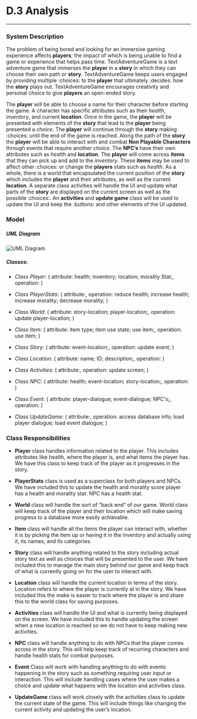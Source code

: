 # D.3 Analysis
---

### System Description
  The problem of being bored and looking for an immersive gaming experience affects **players**; 
  the impact of which is being unable to find a game or experience that helps pass time. 
  TextAdventureGame is a text adventure game that immerses the **player** in a **story** in which 
  they can choose their own path or **story**. TextAdventureGame keeps users engaged by providing multiple 
  :choices: to the **player** that ultimately :decides: how the **story** plays out. TextAdventureGame encourages 
  creativity and personal choice to give **players** an open-ended story.
  
  The **player** will be able to choose a name for their character before starting the game. 
  A character has specific attributes such as their *health*, *inventory*, and current **location**. 
  Once in the game, the **player** will be presented with elements of the **story** that lead to the **player** 
  being presented a *choice*. The **player** will continue through the **story** making :choices: until the end 
  of the game is reached. Along the path of the **story** the **player** will be able to interact with and combat 
  **Non Playable Characters** through events that require another *choice*. The **NPC’s** have their own attributes 
  such as *health* and **location**. The **player** will come across **items** that they can pick up and add to the
  *inventory*. These **items** may be used to affect other :choices: or change the **players** stats such as *health*.
  As a whole, there is a world that encapsulated the current position of the **story** which includes the 
  **player** and their attributes, as well as the current **location**. A separate class activities will handle the UI 
  and update what parts of the **story** are displayed on the current screen as well as the possible :choices:. 
  An **activities** and **update game** class will be used to update the UI and keep the :buttons: and other elements of
  the UI updated. 
  
### Model

  ##### UML Diagram
  ![UML Diagram](/Deliverables/diagramfilename.png)
  
  ##### Classes:
  - *Class Player*: ( attribute: health; inventory; location; morality Stat;, operation: )
  
  - *Class PlayerStats*: ( attribute:, operation: reduce health; increase health; increase morality; decrease morality; ) 
  
  - *Class World*: ( attribute: story-location; player-location;, operation: update player-location; )
  
  - *Class Item*: ( attribute: item type; item use state; use item;, operation: use item; )
  
  - *Class Story*: ( attribute: event-location;, operation: update event; )
  
  - *Class Location*: ( attribute: name; ID; description;, operation: )
  
  - *Class Activities*: ( attribute:, operation: update screen; )
  
  - *Class NPC*: ( attribute: health; event-location; story-location;, operation: )
  
  - *Class Event*: ( attribute: player-dialogue; event-dialogue; NPC's;, operation: )
  
  - *Class UpdateGame*: ( attribute:, operation: access database info; load player dialogue; load event dialogue; )


### Class Responsibilities
  + **Player** class handles information related to the player. This includes attributes like health, 
  where the player is, and what items the player has. We have this class to keep track of the player as it progresses in the story.

  + **PlayerStats** class is used as a superclass for both players and NPCs. We have included this to update the health and morality score 
  player has a health and morality stat. NPC has a health stat.

  + **World** class will handle the sort of “back end” of our game. World class will keep track of the player 
  and their location which will make saving progress to a database more easily achievable.

  + **Item** class will handle all the items the player can interact with, whether it is by picking the item up 
  or having it in the inventory and actually using it, its names, and its categories.

  + **Story** class will handle anything related to the story including actual story text as well as choices that 
  will be presented to the user. We have included this to manage the main story behind our game and keep track of 
  what is currently going on for the user to interact with.

  + **Location** class will handle the current location in terms of the story. Location refers to where the 
  player is currently at in the story. We have included this the make is easier to track where the player 
  is and share this to the world class for saving purposes.

  + **Activities** class will handle the UI and what is currently being displayed on the screen. We have included 
  this to handle updating the screen when a new location is reached so we do not have to keep making new activities.

  + **NPC** class will handle anything to do with NPCs that the player comes across in the story. 
  This will help keep track of recurring characters and handle health stats for combat purposes.

  + **Event** Class will work with handling anything to do with events happening in the story such as 
  something requiring user input or interaction. This will include handling cases where the 
  user makes a choice and update what happens with the location and activities class.

  + **UpdateGame** class will work closely with the activities class to update the current state of the game. 
  This will include things like changing the current activity and updating the user’s location.
 



